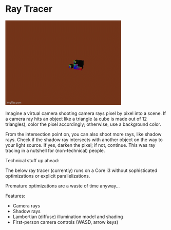 # Ray Tracer

![Cubes shadowing each other](shadow_rays.gif)

Imagine a virtual camera shooting camera rays pixel by pixel into a scene.
If a camera ray hits an object like a triangle (a cube is made out of 12 triangles),
color the pixel accordingly; otherwise, use a background color.

From the intersection point on, you can also shoot more rays, like shadow rays.
Check if the shadow ray intersects with another object on the way to your light source.
If yes, darken the pixel; if not, continue.
This was ray tracing in a nutshell for (non-technical) people.

Technical stuff up ahead:

The below ray tracer (currently) runs on a Core i3 without sophisticated optimizations
or explicit parallelizations.

Premature optimizations are a waste of time anyway…

Features:
- Camera rays
- Shadow rays
- Lambertian (diffuse) illumination model and shading
- First-person camera controls (WASD, arrow keys)
